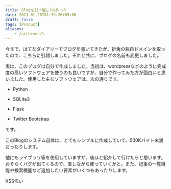```yaml
---
title: Blogを引っ越した&作った
date: 2013-01-20T01:39:26+09:00
draft: false
tags: [Product]
aliases:
    - /archives/1
---
```


今まで、はてなダイアリーでブログを書いてきたが、折角の独自ドメインを取ったので、こちらに引越しました。それと共に、ブログの名前も変更しました。



実は、このブログは自分で作成しました。当初は、wordpressなどのように完成度の高いソフトウェアを使うのも良いですが、自分で作ってみた方が面白いと思いました。使用した主なソフトウェアは、次の通りです。



* Python

* SQLite3

* Flask

* Twitter Bootstrap



です。



このBlogのシステム自体は、とてもシンプルに作成していて、500Kバイト未満だったりします。



他にもライブラリ等を使用していますが、後ほど紹介して行けたらと思います。おそらくバグが出てくるので、直しながら使っていくかと。また、記事の一覧機能や検索機能など追加したい要素がいくつもあったりします。



XSS怖い

